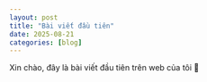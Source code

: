 ```yaml
---
layout: post
title: "Bài viết đầu tiên"
date: 2025-08-21
categories: [blog]
---
```

Xin chào, đây là bài viết đầu tiên trên web của tôi 🚀
